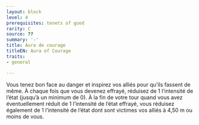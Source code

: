 ```yaml
---
layout: block
level: 4
prerequisites: tenets of good
rarity: C
source: ??
summary: '-'
title: Aura de courage
titleEN: Aura of Courage
traits:
- general

---
```


<p>Vous tenez bon face au danger et inspirez vos alliés pour qu’ils fassent de même. À chaque fois que vous devenez effrayé, réduisez de 1 l’intensité de l’état (jusqu’à un minimum de 0). À la fin de votre tour quand vous avez éventuellement réduit de 1 l’intensité de l’état effrayé, vous réduisez également de 1 l’intensité de l’état dont sont victimes vos alliés à 4,50 m ou moins de vous.</p>